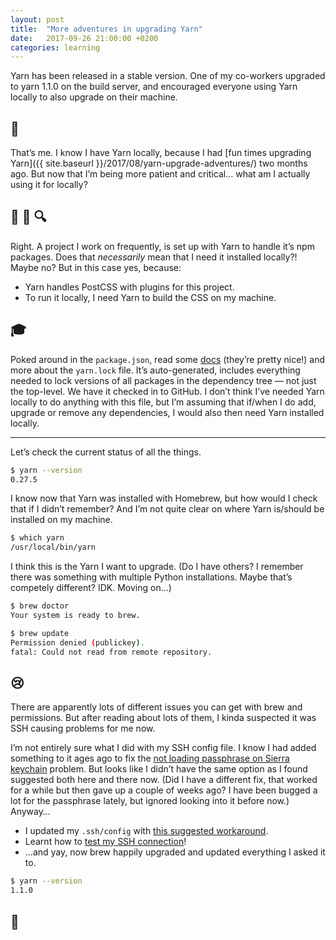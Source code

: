 ```yaml
---
layout: post
title:  "More adventures in upgrading Yarn"
date:   2017-09-26 21:00:00 +0200
categories: learning
---
```


Yarn has been released in a stable version. One of my co-workers upgraded to yarn 1.1.0 on the build server, and encouraged everyone using Yarn locally to also upgrade on their machine.

## 🙋

That’s me. I know I have Yarn locally, because I had [fun times upgrading Yarn]({{ site.baseurl }}/2017/08/yarn-upgrade-adventures/) two months ago. But now that I’m being more patient and critical… what am I actually using it for locally?

## 🤔 📖 🔍

Right. A project I work on frequently, is set up with Yarn to handle it’s npm packages. Does that *necessarily* mean that I need it installed locally?! Maybe no? But in this case yes, because:
* Yarn handles PostCSS with plugins for this project.
* To run it locally, I need Yarn to build the CSS on my machine.

## 🎓

Poked around in the `package.json`, read some [docs](https://yarnpkg.com/en/docs) (they’re pretty nice!) and more about the `yarn.lock` file. It’s auto-generated, includes everything needed to lock versions of all packages in the dependency tree — not just the top-level. We have it checked in to GitHub. I don’t think I’ve needed Yarn locally to do anything with this file, but I’m assuming that if/when I do add, upgrade or remove any dependencies, I would also then need Yarn installed locally.

---

Let’s check the current status of all the things.

```bash
$ yarn --version
0.27.5
```

I know now that Yarn was installed with Homebrew, but how would I check that if I didn’t remember? And I’m not quite clear on where Yarn is/should be installed on my machine.

```bash
$ which yarn
/usr/local/bin/yarn
```

I think this is the Yarn I want to upgrade. (Do I have others? I remember there was something with multiple Python installations. Maybe that’s competely different? IDK. Moving on…)

```bash
$ brew doctor
Your system is ready to brew.
```

```bash
$ brew update
Permission denied (publickey).
fatal: Could not read from remote repository.
```

## 😢

There are apparently lots of different issues you can get with brew and permissions. But after reading about lots of them, I kinda suspected it was SSH causing problems for me now.

I’m not entirely sure what I did with my SSH config file. I know I had added something to it ages ago to fix the [not loading passphrase on Sierra keychain](https://blog.elao.com/en/tech/ssh-agent-does-not-automatically-load-passphrases-on-the-osx-sierra-keychain/) problem. But looks like I didn’t have the same option as I found suggested both here and there now. (Did I have a different fix, that worked for a while but then gave up a couple of weeks ago? I have been bugged a lot for the passphrase lately, but ignored looking into it before now.) Anyway…

* I updated my `.ssh/config` with [this suggested workaround](https://blog.elao.com/en/tech/ssh-agent-does-not-automatically-load-passphrases-on-the-osx-sierra-keychain/).
* Learnt how to [test my SSH connection](https://help.github.com/articles/testing-your-ssh-connection/)!
* …and yay, now brew happily upgraded and updated everything I asked it to.

```bash
$ yarn --version
1.1.0
```

## 🎉
